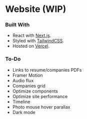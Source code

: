 # Website (WIP)

### Built With

- React with [Next.js](https://nextjs.org).
- Styled with [TailwindCSS](https://tailwindcss.com).
- Hosted on [Vercel](http://vercel.com/).

### To-Do

- Links to resume/companies PDFs
- Framer Motion
- Audio flux
- Companies grid
- Optimize components
- Optimize site performance
- Timeline
- Photo mouse hover parallax
- Dark mode
